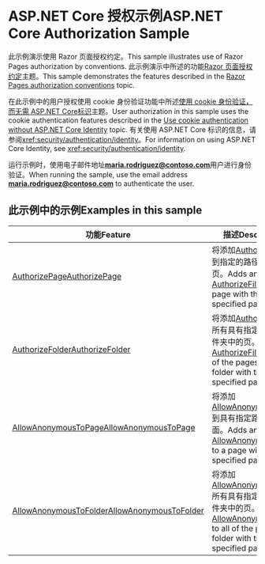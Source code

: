 # <a name="aspnet-core-authorization-sample"></a><span data-ttu-id="f4eb9-101">ASP.NET Core 授权示例</span><span class="sxs-lookup"><span data-stu-id="f4eb9-101">ASP.NET Core Authorization Sample</span></span>

<span data-ttu-id="f4eb9-102">此示例演示使用 Razor 页面授权约定。</span><span class="sxs-lookup"><span data-stu-id="f4eb9-102">This sample illustrates use of Razor Pages authorization by conventions.</span></span> <span data-ttu-id="f4eb9-103">此示例演示中所述的功能[Razor 页面授权约定](https://docs.microsoft.com/aspnet/core/security/authorization/razor-pages-authorization)主题。</span><span class="sxs-lookup"><span data-stu-id="f4eb9-103">This sample demonstrates the features described in the [Razor Pages authorization conventions](https://docs.microsoft.com/aspnet/core/security/authorization/razor-pages-authorization) topic.</span></span>

<span data-ttu-id="f4eb9-104">在此示例中的用户授权使用 cookie 身份验证功能中所述[使用 cookie 身份验证，而无需 ASP.NET Core标识](https://docs.microsoft.com/aspnet/core/security/authentication/cookie)主题。</span><span class="sxs-lookup"><span data-stu-id="f4eb9-104">User authorization in this sample uses the cookie authentication features described in the [Use cookie authentication without ASP.NET Core Identity](https://docs.microsoft.com/aspnet/core/security/authentication/cookie) topic.</span></span> <span data-ttu-id="f4eb9-105">有关使用 ASP.NET Core 标识的信息，请参阅<xref:security/authentication/identity>。</span><span class="sxs-lookup"><span data-stu-id="f4eb9-105">For information on using ASP.NET Core Identity, see <xref:security/authentication/identity>.</span></span>

<span data-ttu-id="f4eb9-106">运行示例时，使用电子邮件地址**maria.rodriguez@contoso.com**用户进行身份验证。</span><span class="sxs-lookup"><span data-stu-id="f4eb9-106">When running the sample, use the email address **maria.rodriguez@contoso.com** to authenticate the user.</span></span>

## <a name="examples-in-this-sample"></a><span data-ttu-id="f4eb9-107">此示例中的示例</span><span class="sxs-lookup"><span data-stu-id="f4eb9-107">Examples in this sample</span></span>

| <span data-ttu-id="f4eb9-108">功能</span><span class="sxs-lookup"><span data-stu-id="f4eb9-108">Feature</span></span> | <span data-ttu-id="f4eb9-109">描述</span><span class="sxs-lookup"><span data-stu-id="f4eb9-109">Description</span></span> |
| --- | --- |
| [<span data-ttu-id="f4eb9-110">AuthorizePage</span><span class="sxs-lookup"><span data-stu-id="f4eb9-110">AuthorizePage</span></span>](https://docs.microsoft.com/dotnet/api/microsoft.extensions.dependencyinjection.pageconventioncollectionextensions.authorizepage) | <span data-ttu-id="f4eb9-111">将添加[AuthorizeFilter](https://docs.microsoft.com/dotnet/api/microsoft.aspnetcore.mvc.authorization.authorizefilter)到指定的路径包含的页。</span><span class="sxs-lookup"><span data-stu-id="f4eb9-111">Adds an [AuthorizeFilter](https://docs.microsoft.com/dotnet/api/microsoft.aspnetcore.mvc.authorization.authorizefilter) to the page with the specified path.</span></span> |
| [<span data-ttu-id="f4eb9-112">AuthorizeFolder</span><span class="sxs-lookup"><span data-stu-id="f4eb9-112">AuthorizeFolder</span></span>](https://docs.microsoft.com/dotnet/api/microsoft.extensions.dependencyinjection.pageconventioncollectionextensions.authorizefolder) | <span data-ttu-id="f4eb9-113">将添加[AuthorizeFilter](https://docs.microsoft.com/dotnet/api/microsoft.aspnetcore.mvc.authorization.authorizefilter)所有具有指定路径的文件夹中的页。</span><span class="sxs-lookup"><span data-stu-id="f4eb9-113">Adds an [AuthorizeFilter](https://docs.microsoft.com/dotnet/api/microsoft.aspnetcore.mvc.authorization.authorizefilter) to all of the pages in a folder with the specified path.</span></span> |
| [<span data-ttu-id="f4eb9-114">AllowAnonymousToPage</span><span class="sxs-lookup"><span data-stu-id="f4eb9-114">AllowAnonymousToPage</span></span>](https://docs.microsoft.com/dotnet/api/microsoft.extensions.dependencyinjection.pageconventioncollectionextensions.allowanonymoustopage) | <span data-ttu-id="f4eb9-115">将添加[AllowAnonymousFilter](https://docs.microsoft.com/dotnet/api/microsoft.aspnetcore.mvc.authorization.allowanonymousfilter)到具有指定路径的页面。</span><span class="sxs-lookup"><span data-stu-id="f4eb9-115">Adds an [AllowAnonymousFilter](https://docs.microsoft.com/dotnet/api/microsoft.aspnetcore.mvc.authorization.allowanonymousfilter) to a page with the specified path.</span></span> |
| [<span data-ttu-id="f4eb9-116">AllowAnonymousToFolder</span><span class="sxs-lookup"><span data-stu-id="f4eb9-116">AllowAnonymousToFolder</span></span>](https://docs.microsoft.com/dotnet/api/microsoft.extensions.dependencyinjection.pageconventioncollectionextensions.allowanonymoustofolder) | <span data-ttu-id="f4eb9-117">将添加[AllowAnonymousFilter](https://docs.microsoft.com/dotnet/api/microsoft.aspnetcore.mvc.authorization.allowanonymousfilter)所有具有指定路径的文件夹中的页。</span><span class="sxs-lookup"><span data-stu-id="f4eb9-117">Adds an [AllowAnonymousFilter](https://docs.microsoft.com/dotnet/api/microsoft.aspnetcore.mvc.authorization.allowanonymousfilter) to all of the pages in a folder with the specified path.</span></span> |

